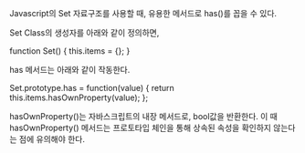 <!-- 본인이 주력으로 사용하는 언어에서 자료구조와 관련 된 클래스가 내부적으로 어떻게 동작하는지 한 가지 사례를 정하여 작성해주세요. -->

Javascript의 Set 자료구조를 사용할 때, 유용한 메서드로 has()를 꼽을 수 있다.

Set Class의 생성자를 아래와 같이 정의하면,

function Set() {
  this.items = {};
}

has 메서드는 아래와 같이 작동한다.

Set.prototype.has = function(value) {
  return this.items.hasOwnProperty(value);
};

hasOwnProperty()는 자바스크립트의 내장 메서드로, bool값을 반환한다. 이 때 hasOwnProperty() 메서드는 프로토타입 체인을 통해 상속된 속성을 확인하지 않는다는 점에 유의해야 한다.